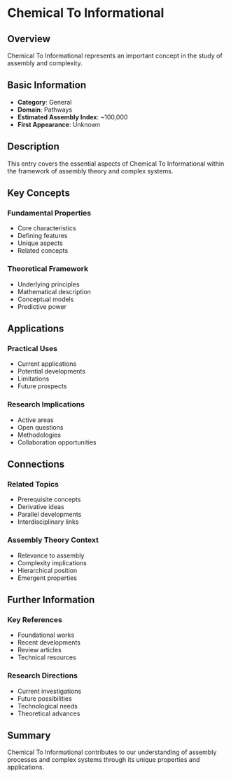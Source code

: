 # Chemical To Informational

## Overview

Chemical To Informational represents an important concept in the study of assembly and complexity.

## Basic Information

- **Category**: General
- **Domain**: Pathways
- **Estimated Assembly Index**: ~100,000
- **First Appearance**: Unknown

## Description

This entry covers the essential aspects of Chemical To Informational within the framework of assembly theory and complex systems.

## Key Concepts

### Fundamental Properties
- Core characteristics
- Defining features
- Unique aspects
- Related concepts

### Theoretical Framework
- Underlying principles
- Mathematical description
- Conceptual models
- Predictive power

## Applications

### Practical Uses
- Current applications
- Potential developments
- Limitations
- Future prospects

### Research Implications
- Active areas
- Open questions
- Methodologies
- Collaboration opportunities

## Connections

### Related Topics
- Prerequisite concepts
- Derivative ideas
- Parallel developments
- Interdisciplinary links

### Assembly Theory Context
- Relevance to assembly
- Complexity implications
- Hierarchical position
- Emergent properties

## Further Information

### Key References
- Foundational works
- Recent developments
- Review articles
- Technical resources

### Research Directions
- Current investigations
- Future possibilities
- Technological needs
- Theoretical advances

## Summary

Chemical To Informational contributes to our understanding of assembly processes and complex systems through its unique properties and applications.
